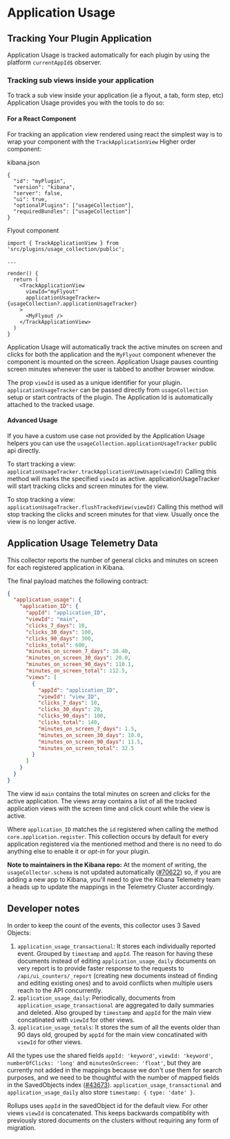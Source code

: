 # Application Usage

## Tracking Your Plugin Application

Application Usage is tracked automatically for each plugin by using the platform `currentAppId$` observer.

### Tracking sub views inside your application

To track a sub view inside your application (ie a flyout, a tab, form step, etc) Application Usage provides you with the tools to do so:

#### For a React Component

For tracking an application view rendered using react the simplest way is to wrap your component with the `TrackApplicationView` Higher order component:

kibana.json
```
{
  "id": "myPlugin",
  "version": "kibana",
  "server": false,
  "ui": true,
  "optionalPlugins": ["usageCollection"],
  "requiredBundles": ["usageCollection"]
}
```

Flyout component
```
import { TrackApplicationView } from 'src/plugins/usage_collection/public';

...

render() {
  return (
    <TrackApplicationView
      viewId="myFlyout"
      applicationUsageTracker={usageCollection?.applicationUsageTracker}
    >
      <MyFlyout />
    </TrackApplicationView>
  )
}
```

Application Usage will automatically track the active minutes on screen and clicks for both the application and the `MyFlyout` component whenever the component is mounted on the screen. Application Usage pauses counting screen minutes whenever the user is tabbed to another browser window.

The prop `viewId` is used as a unique identifier for your plugin. `applicationUsageTracker` can be passed directly from `usageCollection` setup or start contracts of the plugin. The Application Id is automatically attached to the tracked usage.

#### Advanced Usage

If you have a custom use case not provided by the Application Usage helpers you can use the `usageCollection.applicationUsageTracker` public api directly.

To start tracking a view: `applicationUsageTracker.trackApplicationViewUsage(viewId)`
Calling this method will marks the specified `viewId` as active. applicationUsageTracker will start tracking clicks and screen minutes for the view.

To stop tracking a view: `applicationUsageTracker.flushTrackedView(viewId)`
Calling this method will stop tracking the clicks and screen minutes for that view. Usually once the view is no longer active.


## Application Usage Telemetry Data

This collector reports the number of general clicks and minutes on screen for each registered application in Kibana.

The final payload matches the following contract:

```JSON
{
  "application_usage": {
    "application_ID": {
      "appId": "application_ID",
      "viewId": "main",
      "clicks_7_days": 10,
      "clicks_30_days": 100,
      "clicks_90_days": 300,
      "clicks_total": 600,
      "minutes_on_screen_7_days": 10.40,
      "minutes_on_screen_30_days": 20.0,
      "minutes_on_screen_90_days": 110.1,
      "minutes_on_screen_total": 112.5,
      "views": [
        {
          "appId": "application_ID",
          "viewId": "view_ID",
          "clicks_7_days": 10,
          "clicks_30_days": 20,
          "clicks_90_days": 100,
          "clicks_total": 140,
          "minutes_on_screen_7_days": 1.5,
          "minutes_on_screen_30_days": 10.0,
          "minutes_on_screen_90_days": 11.5,
          "minutes_on_screen_total": 32.5
        }
      ]
    }
  }
}
```

The view id `main` contains the total minutes on screen and clicks for the active application. The views array contains a list of all the tracked application views with the screen time and click count while the view is active.

Where `application_ID` matches the `id` registered when calling the method `core.application.register`.
This collection occurs by default for every application registered via the mentioned method and there is no need to do anything else to enable it or _opt-in_ for your plugin.

**Note to maintainers in the Kibana repo:** At the moment of writing, the `usageCollector.schema` is not updated automatically ([#70622](https://github.com/elastic/kibana/issues/70622)) so, if you are adding a new app to Kibana, you'll need to give the Kibana Telemetry team a heads up to update the mappings in the Telemetry Cluster accordingly.

## Developer notes

In order to keep the count of the events, this collector uses 3 Saved Objects:

1. `application_usage_transactional`: It stores each individually reported event. Grouped by `timestamp` and `appId`. The reason for having these documents instead of editing `application_usage_daily` documents on very report is to provide faster response to the requests to `/api/ui_counters/_report` (creating new documents instead of finding and editing existing ones) and to avoid conflicts when multiple users reach to the API concurrently.
2. `application_usage_daily`: Periodically, documents from `application_usage_transactional` are aggregated to daily summaries and deleted. Also grouped by `timestamp` and `appId` for the main view concatinated with `viewId` for other views.
3. `application_usage_totals`: It stores the sum of all the events older than 90 days old, grouped by `appId` for the main view concatinated with `viewId` for other views.

All the types use the shared fields `appId: 'keyword'`, `viewId: 'keyword'`, `numberOfClicks: 'long'` and `minutesOnScreen: 'float'`, but they are currently not added in the mappings because we don't use them for search purposes, and we need to be thoughtful with the number of mapped fields in the SavedObjects index ([#43673](https://github.com/elastic/kibana/issues/43673)). `application_usage_transactional` and `application_usage_daily` also store `timestamp: { type: 'date' }`.

Rollups uses `appId` in the savedObject id for the default view. For other views `viewId` is concatenated. This keeps backwards compatiblity with previously stored documents on the clusters without requiring any form of migration.